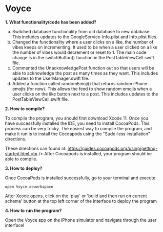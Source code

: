 # Voyce

<b> 1. What functionality/code has been added? </b>

<ol type="a">
  <li>Switched database functionality from old database to new database. This includes updates to the GoogleService-Info.plist and Info.plist files.</li>
  <li>Changed the functionality where a user clicks on a like, the number of vibes keeps on incrementing. It used to be when a user clicked on a like the number of vibes would decrement or reset to 1. The main code change is in the switchButton() function in the PostTableViewCell.swift file.</li>
  <li>Commented the UnacknowledgePost function out so that users will be able to acknowledge the post as many times as they want. This includes updates to the UserManager.swift file.</li>
  <li> Added a function called randomEmoji() that returns random iPhone emojis (for now). This allows the feed to show random emojis when a user clicks on the like button next to a post. This includes updates to the PostTableViewCell.swift file.</li>
</ol>


<b> 2. How to compile? </b>

To compile the program, you should first download Xcode 11. Once you have successfully installed the IDE, you need to install CocoaPods. This process can be very tricky. The easiest way to compile the program, and make it run is to install the Cocoapods using the "Sudo-less installation" directions. 

These directions can found at: https://guides.cocoapods.org/using/getting-started.html.<br />
After Cocoapods is installed, your program should be able to compile.

<b> 3. How to deploy? </b>

Once CocoaPods is installed successfully, go to your terminal and execute: <pre><code>open Voyce.xcworkspace</code></pre>
After Xcode opens, click on the 'play' or 'build and then run on current scheme' button at the top left corner of the interface to deploy the program

<b> 4. How to run the program? </b>

Open the Voyce app on the iPhone simulator and navigate through the user interface!
